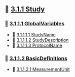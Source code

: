 ## 📁 [3.1.1 Study](https://mineunyoung.gitbook.io/3.1.1.3-metadataversion/3.1.1-study)
### 📁 [3.1.1.1 GlobalVariables](https://mineunyoung.gitbook.io/3.1.1.3-metadataversion/3.1.1-study/3.1.1.1-globalvariables)
- 📝 [3.1.1.1.1 StudyName](https://mineunyoung.gitbook.io/3.1.1.3-metadataversion/3.1.1-study/3.1.1.1-globalvariables/3.1.1.1.1-studyname)
- 📝 [3.1.1.1.2 StudyDescription](https://mineunyoung.gitbook.io/3.1.1.3-metadataversion/3.1.1-study/3.1.1.1-globalvariables/3.1.1.1.2-studydescription)
- 📝 [3.1.1.1.3 ProtocolName](https://mineunyoung.gitbook.io/3.1.1.3-metadataversion/3.1.1-study/3.1.1.1-globalvariables/3.1.1.1.3-protocolname)

### 📁 [3.1.1.2 BasicDefinitions](https://mineunyoung.gitbook.io/3.1.1.3-metadataversion/3.1.1-study/3.1.1.2-basicdefinitions)
- 📝 [3.1.1.2.1 MeasurementUnit](https://mineunyoung.gitbook.io/3.1.1.3-metadataversion/3.1.1-study/3.1.1.2-basicdefinitions/3.1.1.2.1-measurementunit)
